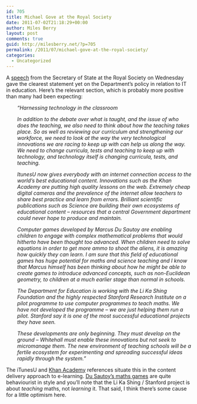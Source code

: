```yaml
---
id: 705
title: Michael Gove at the Royal Society
date: 2011-07-02T21:18:29+00:00
author: Miles Berry
layout: post 
comments: true
guid: http://milesberry.net/?p=705
permalink: /2011/07/michael-gove-at-the-royal-society/
categories:
  - Uncategorized
---
```

A [speech](http://www.education.gov.uk/inthenews/speeches/a00191729/michael-gove-speaks-to-the-royal-society-on-maths-and-science) from the Secretary of State at the Royal Society on Wednesday gave the clearest statement yet on the Department&#8217;s policy in relation to IT in education. Here&#8217;s the relevant section, which is probably more positive than many had been expecting:<!--more-->

<p style="padding-left: 30px;">
  <em>&#8220;Harnessing technology in the classroom</em>
</p>

<p style="padding-left: 30px;">
  <em>In addition to the debate over what is taught, and the issue of who does the teaching, we also need to think about how the teaching takes place. So as well as reviewing our curriculum and strengthening our workforce, we need to look at the way the very technological innovations we are racing to keep up with can help us along the way. We need to change curricula, tests and teaching to keep up with technology, and technology itself is changing curricula, tests, and teaching.<!--more--></em>
</p>

<p style="padding-left: 30px;">
  <em><span>ItunesU</span> now gives everybody with an <span>internet</span> <span>connection</span> access to the world’s best educational content. Innovations such as the Khan Academy are putting high quality lessons on the web. Extremely cheap digital cameras and the prevalence of the <span>internet</span> allow teachers to share best <span>practice</span> and learn from errors. Brilliant scientific publications such as Science are building their own ecosystems of educational content &#8211; resources that a central Government department could never hope to produce and maintain.</em>
</p>

<p style="padding-left: 30px;">
  <em>Computer games developed by Marcus Du <span>Sautoy</span> are enabling children to engage with complex mathematical problems that would hitherto have been thought too advanced. When children need to solve equations in order to get more ammo to shoot the aliens, it is amazing how quickly they can learn. I am sure that this field of educational games has huge potential for <span>maths</span> and science teaching and I know that Marcus himself has been thinking about how he might be able to create games to introduce advanced concepts, such as non-Euclidean geometry, to children at a much earlier stage than normal in schools.</em>
</p>

<p style="padding-left: 30px;">
  <em>The Department for Education is working with the <span>Li</span> <span>Ka</span> <span>Shing</span> Foundation and the highly respected Stanford Research Institute on a pilot programme to use computer programmes to teach <span>maths</span>. We have not developed the programme &#8211; we are just helping them run a pilot. Stanford say it is one of the most successful educational projects they have seen.</em>
</p>

<p style="padding-left: 30px;">
  <em>These developments are only beginning. They must develop on the ground &#8211; Whitehall must enable these innovations but not seek to <span>micromanage</span> them. The new environment of teaching schools will be a fertile ecosystem for experimenting and spreading successful ideas rapidly through the system.&#8221;</em>
</p>

The <span>iTunesU</span> and [Khan Academy](http://www.khanacademy.org/) references situate this in the content delivery approach to e-learning. [Du <span>Sautoy&#8217;s</span> <span>maths</span> games](http://www.mangahigh.com/en_gb/?localeset=en_gb) are quite behaviourist in style and you&#8217;ll note that the <span>Li</span> <span>Ka</span> <span>Shing</span> / Stanford project is about _teaching_ <span>maths</span>, not _learning_ it. That said, I think there&#8217;s some cause for a little optimism here.